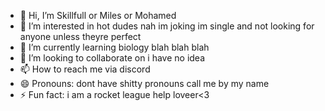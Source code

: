 - 👋 Hi, I’m Skillfull or Miles or Mohamed
- 👀 I’m interested in hot dudes nah im joking im single and not looking for anyone unless theyre perfect
- 🌱 I’m currently learning biology blah blah blah
- 💞️ I’m looking to collaborate on i have no idea
- 📫 How to reach me via discord 
- 😄 Pronouns: dont have shitty pronouns call me by my name
- ⚡ Fun fact: i am a rocket league help loveer<3
